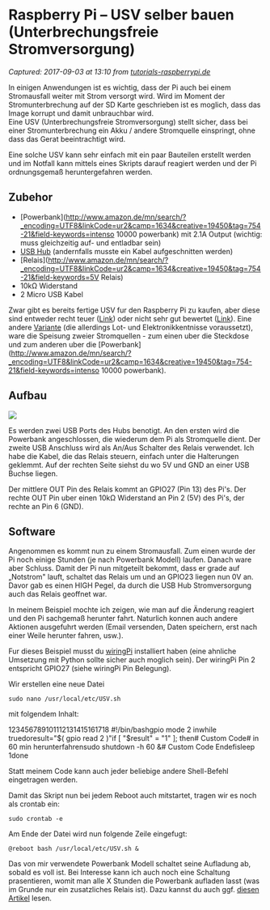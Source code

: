 # Raspberry Pi – USV selber bauen (Unterbrechungsfreie Stromversorgung)

_Captured: 2017-09-03 at 13:10 from [tutorials-raspberrypi.de](https://tutorials-raspberrypi.de/raspberry-pi-usv-selber-bauen-unterbrechungsfreie-stromversorgung/)_

In einigen Anwendungen ist es wichtig, dass der Pi auch bei einem Stromausfall weiter mit Strom versorgt wird. Wird im Moment der Stromunterbrechung auf der SD Karte geschrieben ist es moglich, dass das Image korrupt und damit unbrauchbar wird.  
Eine USV (Unterbrechungsfreie Stromversorgung) stellt sicher, dass bei einer Stromunterbrechung ein Akku / andere Stromquelle einspringt, ohne dass das Gerat beeintrachtigt wird.

Eine solche USV kann sehr einfach mit ein paar Bauteilen erstellt werden und im Notfall kann mittels eines Skripts darauf reagiert werden und der Pi ordnungsgemaß heruntergefahren werden.

## Zubehor

  * [Powerbank](http://www.amazon.de/mn/search/?_encoding=UTF8&linkCode=ur2&camp=1634&creative=19450&tag=754-21&field-keywords=intenso 10000 powerbank) mit 2.1A Output (wichtig: muss gleichzeitig auf- und entladbar sein)
  * [USB Hub](http://www.amazon.de/gp/product/B00Y211AFM?ie=UTF8&linkCode=as2&camp=1634&creative=6738&tag=754-21&creativeASIN=B00Y211AFM) (andernfalls musste ein Kabel aufgeschnitten werden)
  * [Relais](http://www.amazon.de/mn/search/?_encoding=UTF8&linkCode=ur2&camp=1634&creative=19450&tag=754-21&field-keywords=5V Relais)
  * 10kΩ Widerstand
  * 2 Micro USB Kabel

Zwar gibt es bereits fertige USV fur den Raspberry Pi zu kaufen, aber diese sind entweder recht teuer ([Link](http://www.amazon.de/gp/product/B00P16T13A/ref=as_li_tl?ie=UTF8&camp=1638&creative=19454&creativeASIN=B00P16T13A&linkCode=as2&tag=modules-21)) oder nicht sehr gut bewertet ([Link](http://www.amazon.de/gp/product/B00HY8XY40/ref=as_li_tl?ie=UTF8&camp=1638&creative=19454&creativeASIN=B00HY8XY40&linkCode=as2&tag=modules-21)). Eine andere [Variante](http://www.ramser-elektro.at/shop/bausaetze-und-platinen/bausatz-usb-redundanzmodul-fuer-raspberry/) (die allerdings Lot- und Elektronikkentnisse voraussetzt), ware die Speisung zweier Stromquellen - zum einen uber die Steckdose und zum anderen uber die [Powerbank](http://www.amazon.de/mn/search/?_encoding=UTF8&linkCode=ur2&camp=1634&creative=19450&tag=754-21&field-keywords=intenso 10000 powerbank).

## Aufbau

![](https://tutorials-raspberrypi.de/wp-content/uploads/2015/09/usv_Steckplatine1-1024x480.png)

Es werden zwei USB Ports des Hubs benotigt. An den ersten wird die Powerbank angeschlossen, die wiederum dem Pi als Stromquelle dient. Der zweite USB Anschluss wird als An/Aus Schalter des Relais verwendet. Ich habe die Kabel, die das Relais steuern, einfach unter die Halterungen geklemmt. Auf der rechten Seite siehst du wo 5V und GND an einer USB Buchse liegen.

Der mittlere OUT Pin des Relais kommt an GPIO27 (Pin 13) des Pi's. Der rechte OUT Pin uber einen 10kΩ Widerstand an Pin 2 (5V) des Pi's, der rechte an Pin 6 (GND).

## Software

Angenommen es kommt nun zu einem Stromausfall. Zum einen wurde der Pi noch einige Stunden (je nach Powerbank Modell) laufen. Danach ware aber Schluss. Damit der Pi nun mitgeteilt bekommt, dass er grade auf „Notstrom" lauft, schaltet das Relais um und an GPIO23 liegen nun 0V an. Davor gab es einen HIGH Pegel, da durch die USB Hub Stromversorgung auch das Relais geoffnet war.

In meinem Beispiel mochte ich zeigen, wie man auf die Änderung reagiert und den Pi sachgemaß herunter fahrt. Naturlich konnen auch andere Aktionen ausgefuhrt werden (Email versenden, Daten speichern, erst nach einer Weile herunter fahren, usw.).

Fur dieses Beispiel musst du [wiringPi](https://tutorials-raspberrypi.de/gpio/wiringpi-installieren-pinbelegung/) installiert haben (eine ahnliche Umsetzung mit Python sollte sicher auch moglich sein). Der wiringPi Pin 2 entspricht GPIO27 (siehe wiringPi Pin Belegung).

Wir erstellen eine neue Datei
    
    
    sudo nano /usr/local/etc/USV.sh

mit folgendem Inhalt:

123456789101112131415161718 
#!/bin/bashgpio mode 2 inwhile truedoresult="$( gpio read 2 )"if [ "$result" = "1" ]; then# Custom Code# in 60 min herunterfahrensudo shutdown -h 60 &amp;# Custom Code Endefisleep 1done

Statt meinem Code kann auch jeder beliebige andere Shell-Befehl eingetragen werden.

Damit das Skript nun bei jedem Reboot auch mitstartet, tragen wir es noch als crontab ein:
    
    
    sudo crontab -e

Am Ende der Datei wird nun folgende Zeile eingefugt:
    
    
    @reboot bash /usr/local/etc/USV.sh &

Das von mir verwendete Powerbank Modell schaltet seine Aufladung ab, sobald es voll ist. Bei Interesse kann ich auch noch eine Schaltung prasentieren, womit man alle X Stunden die Powerbank aufladen lasst (was im Grunde nur ein zusatzliches Relais ist). Dazu kannst du auch ggf. [diesen Artikel](https://tutorials-raspberrypi.de/gpio/relais-schalter-mit-dem-raspberry-pi-steuern/) lesen.
